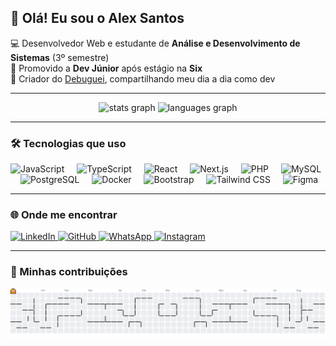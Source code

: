 <h2 align="left">👋 Olá! Eu sou o Alex Santos</h2>

💻 Desenvolvedor Web e estudante de **Análise e Desenvolvimento de Sistemas** (3º semestre)  
🚀 Promovido a **Dev Júnior** após estágio na **Six**  
📱 Criador do [Debuguei](https://instagram.com/debuguei), compartilhando meu dia a dia como dev

---

<div align="center">
  <img src="https://github-readme-stats.vercel.app/api?username=alexsantos-djesus&show_icons=true&theme=tokyonight&count_private=true" height="150" alt="stats graph" />
  <img src="https://github-readme-stats.vercel.app/api/top-langs?username=alexsantos-djesus&layout=compact&theme=tokyonight" height="150" alt="languages graph" />
</div>

---

### 🛠 Tecnologias que uso
<div align="left">
  <img src="https://cdn.jsdelivr.net/gh/devicons/devicon/icons/javascript/javascript-original.svg" height="30" alt="JavaScript" />
  <img width="12" />
  <img src="https://cdn.jsdelivr.net/gh/devicons/devicon/icons/typescript/typescript-original.svg" height="30" alt="TypeScript" />
  <img width="12" />
  <img src="https://cdn.jsdelivr.net/gh/devicons/devicon/icons/react/react-original.svg" height="30" alt="React" />
  <img width="12" />
  <img src="https://cdn.jsdelivr.net/gh/devicons/devicon/icons/nextjs/nextjs-original.svg" height="30" alt="Next.js" />
  <img width="12" />
  <img src="https://cdn.jsdelivr.net/gh/devicons/devicon/icons/php/php-original.svg" height="30" alt="PHP" />
  <img width="12" />
  <img src="https://cdn.jsdelivr.net/gh/devicons/devicon/icons/mysql/mysql-original.svg" height="30" alt="MySQL" />
  <img width="12" />
  <img src="https://cdn.jsdelivr.net/gh/devicons/devicon/icons/postgresql/postgresql-original.svg" height="30" alt="PostgreSQL" />
  <img width="12" />
  <img src="https://cdn.jsdelivr.net/gh/devicons/devicon/icons/docker/docker-original.svg" height="30" alt="Docker" />
  <img width="12" />
  <img src="https://cdn.jsdelivr.net/gh/devicons/devicon/icons/bootstrap/bootstrap-original.svg" height="30" alt="Bootstrap" />
  <img width="12" />
  <img src="https://cdn.jsdelivr.net/gh/devicons/devicon/icons/tailwindcss/tailwindcss-original.svg" height="30" alt="Tailwind CSS" />
  <img width="12" />
  <img src="https://cdn.jsdelivr.net/gh/devicons/devicon/icons/figma/figma-original.svg" height="30" alt="Figma" />
</div>

---

### 🌐 Onde me encontrar
<div align="left">
  <a href="https://www.linkedin.com/in/alex-santos-97977b29b/" target="_blank">
    <img src="https://img.shields.io/static/v1?message=LinkedIn&logo=linkedin&label=&color=0077B5&logoColor=white&style=for-the-badge" height="35" alt="LinkedIn" />
  </a>
  <a href="https://github.com/alexsantos-djesus" target="_blank">
    <img src="https://img.shields.io/static/v1?message=GitHub&logo=github&label=&color=181717&logoColor=white&style=for-the-badge" height="35" alt="GitHub" />
  </a>
  <a href="https://wa.me/5571992620696" target="_blank">
    <img src="https://img.shields.io/static/v1?message=WhatsApp&logo=whatsapp&label=&color=25D366&logoColor=white&style=for-the-badge" height="35" alt="WhatsApp" />
  </a>
  <a href="https://instagram.com/debuguei" target="_blank">
    <img src="https://img.shields.io/static/v1?message=Instagram&logo=instagram&label=&color=E4405F&logoColor=white&style=for-the-badge" height="35" alt="Instagram" />
  </a>
</div>

---

### 🐍 Minhas contribuições
<picture>
  <source media="(prefers-color-scheme: dark)" srcset="https://raw.githubusercontent.com/alexsantos-djesus/alexsantos-djesus/output/pacman-contribution-graph-dark.svg">
  <source media="(prefers-color-scheme: light)" srcset="https://raw.githubusercontent.com/alexsantos-djesus/alexsantos-djesus/output/pacman-contribution-graph.svg">
  <img alt="pacman contribution graph" src="https://raw.githubusercontent.com/alexsantos-djesus/alexsantos-djesus/output/pacman-contribution-graph.svg">
</picture>
